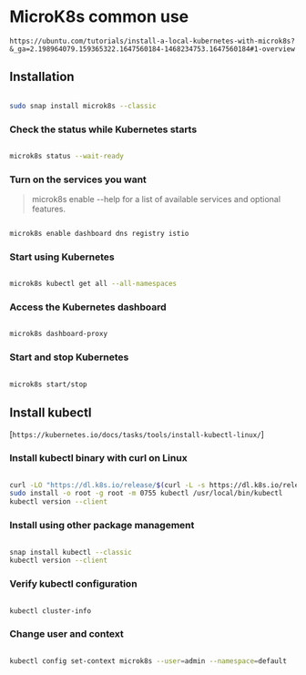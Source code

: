 # MicroK8s common use

`https://ubuntu.com/tutorials/install-a-local-kubernetes-with-microk8s?&_ga=2.198964079.159365322.1647560184-1468234753.1647560184#1-overview`

## Installation

```bash

sudo snap install microk8s --classic 

```

### Check the status while Kubernetes starts

```bash

microk8s status --wait-ready

```

### Turn on the services you want

> microk8s enable --help for a list of available services and optional features.

```bash

microk8s enable dashboard dns registry istio 

```

### Start using Kubernetes

```bash

microk8s kubectl get all --all-namespaces 

```

### Access the Kubernetes dashboard

```bash

microk8s dashboard-proxy

```

### Start and stop Kubernetes

```bash

microk8s start/stop

```

## Install kubectl

[`https://kubernetes.io/docs/tasks/tools/install-kubectl-linux/`]

### Install kubectl binary with curl on Linux

```bash

curl -LO "https://dl.k8s.io/release/$(curl -L -s https://dl.k8s.io/release/stable.txt)/bin/linux/amd64/kubectl"
sudo install -o root -g root -m 0755 kubectl /usr/local/bin/kubectl
kubectl version --client

```

### Install using other package management

```bash

snap install kubectl --classic
kubectl version --client

```

### Verify kubectl configuration

```bash

kubectl cluster-info

```

### Change user and context

```bash

kubectl config set-context microk8s --user=admin --namespace=default

```
